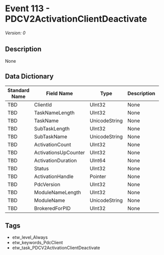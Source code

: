 # Event 113 - PDCV2ActivationClientDeactivate
###### Version: 0

## Description
None

## Data Dictionary
|Standard Name|Field Name|Type|Description|Sample Value|
|---|---|---|---|---|
|TBD|ClientId|UInt32|None|`None`|
|TBD|TaskNameLength|UInt32|None|`None`|
|TBD|TaskName|UnicodeString|None|`None`|
|TBD|SubTaskLength|UInt32|None|`None`|
|TBD|SubTaskName|UnicodeString|None|`None`|
|TBD|ActivationCount|UInt32|None|`None`|
|TBD|ActivationsUpCounter|UInt32|None|`None`|
|TBD|ActivationDuration|UInt64|None|`None`|
|TBD|Status|UInt32|None|`None`|
|TBD|ActivationHandle|Pointer|None|`None`|
|TBD|PdcVersion|UInt32|None|`None`|
|TBD|ModuleNameLength|UInt32|None|`None`|
|TBD|ModuleName|UnicodeString|None|`None`|
|TBD|BrokeredForPID|UInt32|None|`None`|

## Tags
* etw_level_Always
* etw_keywords_PdcClient
* etw_task_PDCV2ActivationClientDeactivate
